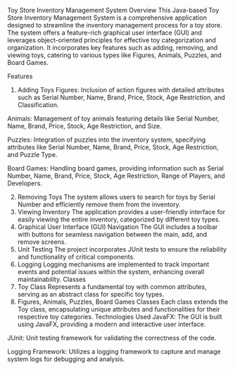 
Toy Store Inventory Management System
Overview
This Java-based Toy Store Inventory Management System is a comprehensive application designed to streamline the inventory management process for a toy store. The system offers a feature-rich graphical user interface (GUI) and leverages object-oriented principles for effective toy categorization and organization. It incorporates key features such as adding, removing, and viewing toys, catering to various types like Figures, Animals, Puzzles, and Board Games.

Features
1. Adding Toys
Figures: Inclusion of action figures with detailed attributes such as Serial Number, Name, Brand, Price, Stock, Age Restriction, and Classification.

Animals: Management of toy animals featuring details like Serial Number, Name, Brand, Price, Stock, Age Restriction, and Size.

Puzzles: Integration of puzzles into the inventory system, specifying attributes like Serial Number, Name, Brand, Price, Stock, Age Restriction, and Puzzle Type.

Board Games: Handling board games, providing information such as Serial Number, Name, Brand, Price, Stock, Age Restriction, Range of Players, and Developers.

2. Removing Toys
The system allows users to search for toys by Serial Number and efficiently remove them from the inventory.
3. Viewing Inventory
The application provides a user-friendly interface for easily viewing the entire inventory, categorized by different toy types.
4. Graphical User Interface (GUI) Navigation
The GUI includes a toolbar with buttons for seamless navigation between the main, add, and remove screens.
5. Unit Testing
The project incorporates JUnit tests to ensure the reliability and functionality of critical components.
6. Logging
Logging mechanisms are implemented to track important events and potential issues within the system, enhancing overall maintainability.
Classes
1. Toy Class
Represents a fundamental toy with common attributes, serving as an abstract class for specific toy types.
2. Figures, Animals, Puzzles, Board Games Classes
Each class extends the Toy class, encapsulating unique attributes and functionalities for their respective toy categories.
Technologies Used
JavaFX: The GUI is built using JavaFX, providing a modern and interactive user interface.

JUnit: Unit testing framework for validating the correctness of the code.

Logging Framework: Utilizes a logging framework to capture and manage system logs for debugging and analysis.
